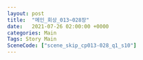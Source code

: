 ```yaml
---
layout: post
title:  "메인_회상_013~028장"
date:   2021-07-26 02:00:00 +0000
categories: Main
Tags: Story Main
SceneCode: ["scene_skip_cp013-028_q1_s10"]
---
```

